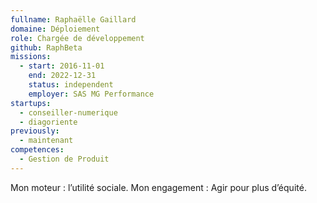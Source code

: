 ```yaml
---
fullname: Raphaëlle Gaillard
domaine: Déploiement
role: Chargée de développement
github: RaphBeta
missions:
  - start: 2016-11-01
    end: 2022-12-31
    status: independent
    employer: SAS MG Performance
startups:
  - conseiller-numerique
  - diagoriente
previously:
  - maintenant
competences:
  - Gestion de Produit
---
```

Mon moteur : l’utilité sociale. Mon engagement : Agir pour plus d’équité.